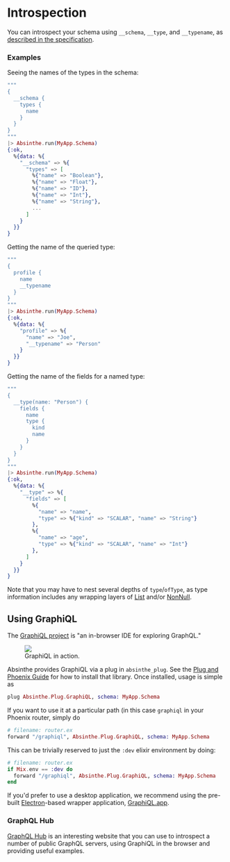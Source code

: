 # Introspection

You can introspect your schema using `__schema`, `__type`, and `__typename`,
as [described in the specification](https://facebook.github.io/graphql/#sec-Introspection).

### Examples

Seeing the names of the types in the schema:

```elixir
"""
{
  __schema {
    types {
      name
    }
  }
}
"""
|> Absinthe.run(MyApp.Schema)
{:ok,
  %{data: %{
    "__schema" => %{
      "types" => [
        %{"name" => "Boolean"},
        %{"name" => "Float"},
        %{"name" => "ID"},
        %{"name" => "Int"},
        %{"name" => "String"},
        ...
      ]
    }
  }}
}
```

Getting the name of the queried type:

```elixir
"""
{
  profile {
    name
    __typename
  }
}
"""
|> Absinthe.run(MyApp.Schema)
{:ok,
  %{data: %{
    "profile" => %{
      "name" => "Joe",
      "__typename" => "Person"
    }
  }}
}
```

Getting the name of the fields for a named type:

```elixir
"""
{
  __type(name: "Person") {
    fields {
      name
      type {
        kind
        name
      }
    }
  }
}
"""
|> Absinthe.run(MyApp.Schema)
{:ok,
  %{data: %{
    "__type" => %{
      "fields" => [
        %{
          "name" => "name",
          "type" => %{"kind" => "SCALAR", "name" => "String"}
        },
        %{
          "name" => "age",
          "type" => %{"kind" => "SCALAR", "name" => "Int"}
        },
      ]
    }
  }}
}
```

<p class="warning">
Note that you may have to nest several depths of <code>type</code>/<code>ofType</code>, as
type information includes any wrapping layers of <a href="https://facebook.github.io/graphql/#sec-List">List</a>
and/or <a href="https://facebook.github.io/graphql/#sec-Non-null">NonNull</a>.
</p>

## Using GraphiQL

The [GraphiQL project](https://github.com/graphql/graphiql) is
"an in-browser IDE for exploring GraphQL."

<figure>
  <img src="/img/graphiql.png"/>
  <figcaption class="description">GraphiQL in action.</figcaption>
</figure>

Absinthe provides GraphiQL via a plug in `absinthe_plug`. See the [Plug and Phoenix Guide](http://absinthe-graphql.org/guides/plug-phoenix)
for how to install that library. Once installed, usage is simple as

```elixir
plug Absinthe.Plug.GraphiQL, schema: MyApp.Schema
```

If you want to use it at a particular path (in this case `graphiql` in your Phoenix
router, simply do

```elixir
# filename: router.ex
forward "/graphiql", Absinthe.Plug.GraphiQL, schema: MyApp.Schema
```

This can be trivially reserved to just the `:dev` elixir environment by doing:

```elixir
# filename: router.ex
if Mix.env == :dev do
  forward "/graphiql", Absinthe.Plug.GraphiQL, schema: MyApp.Schema
end
```

If you'd prefer to use a desktop application, we recommend using the pre-built
[Electron](http://electron.atom.io)-based wrapper application,
[GraphiQL.app](https://github.com/skevy/graphiql-app).

### GraphQL Hub

[GraphQL Hub](https://www.graphqlhub.com/) is an interesting website that you
can use to introspect a number of public GraphQL servers, using GraphiQL in the
browser and providing useful examples.
